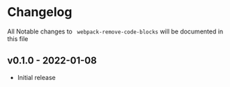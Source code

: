 # Changelog

All Notable changes to ` webpack-remove-code-blocks` will be documented in this file

## v0.1.0 - 2022-01-08

- Initial release
